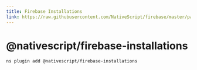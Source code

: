 ```yaml
---
title: Firebase Installations
link: https://raw.githubusercontent.com/NativeScript/firebase/master/packages/firebase-installations/README.md
---
```


# @nativescript/firebase-installations

```cli
ns plugin add @nativescript/firebase-installations
```

